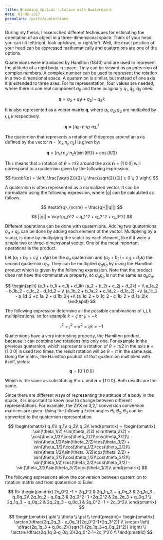 ```yaml
---
title: Encoding spatial rotation with Quaternions
date: 01-06-2017
permalink: /posts/quaternions
---
```


During my thesis, I researched different techniques for estimating the orientation of an object in a three-dimensional space. Think of your head, you can tilt left/right, look up/down, or right/left. Well, the exact position of your head can be expressed mathematically and quaternions are one of the options.

Quaternions were introduced by Hamilton (1843) and are used to represent the attitude of a rigid body in space. They can be viewed as an extension of complex numbers. A complex number can be used to represent the rotation in a two-dimensional space. A quaternion is similar, but instead of one axis it is extended to three axes. For its representation, four values are needed, where there is one real component $q_0$ and three imaginary $q_1, q_2, q_3$ ones:

$$
\textbf{q} = q_0 + q_1i + q_2j + q_3k
$$

It is also represented as a vector matrix $\textbf{q}$, where $q_1, q_2, q_3$ are multiplied by $i, j, k$ respectively.

$$
\textbf{q}=\left[ q_0\; q_1\; q_2\; q_3 \right] ^t
$$

The quaternion that represents a rotation of $\theta$ degrees around an axis defined by the vector $\textbf{n} = \left[ n_x \; n_y \; n_z \right]$ is given by:

$$
\textbf{q} = \left[ n_xi \; n_yj \; n_zk \right] \sin(\theta/2) + \cos(\theta/2)
$$

This means that a rotation of $\theta = \pi/2$ around the axis $\textbf{n} = \left[ 1 \; 0 \;0 \right]$ will correspond to a quaternion given by the following expression.

$$
\textbf{q} = \left[ \frac{\sqrt{2}}{2} \; \frac{\sqrt{2}}{2} \; 0 \; 0 \right]
$$

A quaternion is often represented as a normalized vector. It can be normalized using the following expression, where $\lvert q \rvert$ can be calculated as follows.

$$
\textbf{q}_{norm} = \frac{q}{||q||}
$$

$$
||q|| = \sqrt{q_0^2 + q_1^2 + q_2^2 + q_3^2}
$$

Different operations can be done with quaternions. Adding two quaternions $q_a + q_b$ can be done by adding each element of the vector. Multiplying by a scalar, is done by multiplying the scalar by each element, like if it were a simple two or three-dimensional vector. One of the most important operations is the product.

Let $(a_1 + b_1i + c_1j + d_1k)$ be the $q_a$ quaternion and $(a_2 + b_2i + c_2j + d_2k)$ the second quaternion $q_b$. They can be multiplied $q_a q_b$ by using the Hamilton product which is given by the following expression. Note that the product does not have the commutative property, so $q_a q_b$ is not the same as $q_b q_a$.

$$
\begin{split}
(a_1 + b_1i + c_1j + d_1k) (a_2 + b_2i + c_2j + d_2k) = \\
a_1a_2 - b_1b_2 - c_1c_2 - d_1d_2 + \\
  (a_1b_2 + b_1a_2 + c_1d_2 - d_1c_2)i +\\
 (a_1c_2 - b_1d_2 +c_1a_2 + d_1b_2)j +\\
 (a_1d_2 + b_1c_2 - c_1b_2 + d_1a_2)k
\end{split}
$$

The following expression determine all the possible combinations of $i,j,k$ multiplications, so for example $k = ij$ or $ji = -k$

$$
i^2 = j^2 = k^2 = ijk = -1
$$

Quaternions have a very interesting property, the Hamilton product, because it can combine two rotations into only one. For example in the previous quaternion, which represents a rotation of $\theta = \pi/2$ in the axis $\textbf{n} = \left[ 1 \; 0 \;0 \right]$ is used two times, the result rotation will be $\theta = \pi$ in the same axis. Doing the maths, the Hamilton product of that quaternion multiplied with itself, yields:

$$
\textbf{q} = \left[ 0 \; 1 \; 0 \; 0 \right] 
$$

Which is the same as substituting $\theta = \pi$ and $\textbf{n} = \left[ 1 \; 0 \;0 \right]$. Both results are the same.

Since there are different ways of representing the attitude of a body in the space, it is important to know how to change between different representations. For example, the ZYX or 3,2,1 conversion conversion matrices are given. Using the following Euler angles $\theta_1, \theta_2, \theta_3$ can be converted to the quaternion representation.


$$
 \begin{pmatrix}
	q_0\\
	q_1\\
	q_2\\
	q_3\\
 \end{pmatrix} =  \begin{pmatrix}
	\sin(\theta_1/2)  \sin(\theta_2/2) \sin(\theta_3/2) + \cos(\theta_1/2)\cos(\theta_2/2)\cos(\theta_3/2)\\
	-\sin(\theta_1/2)\sin(\theta_2/2)\cos(\theta_3/2) + \sin(\theta_3/2)\cos(\theta_1/2)\cos(\theta_2/2)\\
	\sin(\theta_1/2)\sin(\theta_3/2)\cos(\theta_2/2) + \sin(\theta_2/2)\cos(\theta_1/2)\cos(\theta_3/2)\\
	\sin(\theta_1/2)\cos(\theta_2/2)\cos(\theta_3/2) - \sin(\theta_2/2)\sin(\theta_3/2)\cos(\theta_1/2)\\
 \end{pmatrix}
$$

The following expressions allow the conversion between quaternion to rotation matrix and from quaternion to Euler.


$$
R=
 \begin{pmatrix}
	2q_0^2 -1 + 2q_1^2 & 2q_1q_2 + q_0q_3 & 2q_1q_3 - q_0q_2\\
	2q_1q_2 - q_0q_3 & 2q_0^2 -1 +2q_2^2 & 2q_2q_3 + q_0q_1 \\
	2q_1q_3 + q_0q_2 & 2q_2q_3 - q_0q_1 & 2q_0^2 -1 + 2q_3^2\\ 
 \end{pmatrix}
$$

$$
 \begin{pmatrix}
	\phi \\
	\theta \\
	\psi \\ 
 \end{pmatrix}=
 \begin{pmatrix}
	\arctan(\dfrac{2q_2q_3 - q_0q_1}{2q_0^2-1+2q_3^2}) \\
	\arctan \left( \dfrac{2q_1q_3 + q_0q_2}{\sqrt{1-(2q_1q_3+q_0q_2)^2}} \right) \\
	\arctan(\dfrac{2q_1q_3-q_0q_3}{2q_0^2-1+2q_1^2}) \\ 
 \end{pmatrix}
$$

